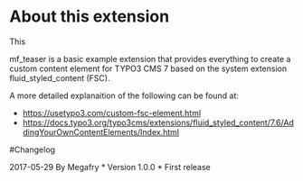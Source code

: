 # About this extension

This

mf_teaser is a basic example extension that provides everything to create a custom content element
for TYPO3 CMS 7 based on the system extension fluid_styled_content (FSC).

A more detailed explanaition of the following can be found at:
- https://usetypo3.com/custom-fsc-element.html
- https://docs.typo3.org/typo3cms/extensions/fluid_styled_content/7.6/AddingYourOwnContentElements/Index.html

#Changelog

2017-05-29 By Megafry
	* Version 1.0.0
	* First release
